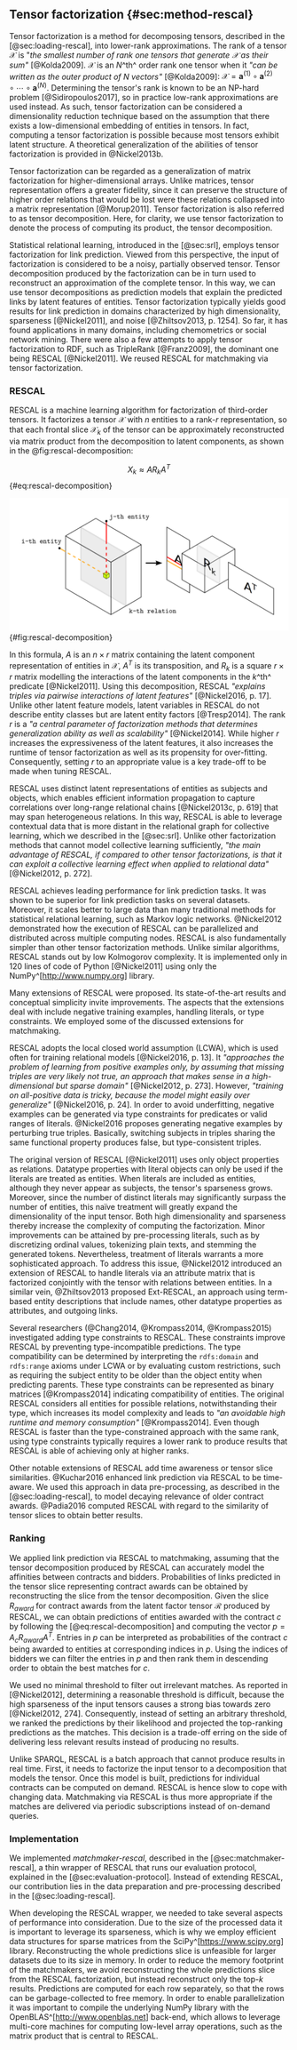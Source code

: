 ## Tensor factorization {#sec:method-rescal}

Tensor factorization is a method for decomposing tensors, described in the [@sec:loading-rescal], into lower-rank approximations.
The rank of a tensor $\mathcal{X}$ is "*the smallest number of rank one tensors that generate $\mathcal{X}$ as their sum"* [@Kolda2009].
$\mathcal{X}$ is an $N$^th^ order rank one tensor when it *"can be written as the outer product of $N$ vectors"* [@Kolda2009]: $\mathcal{X} = \mathbf{a}^{(1)} \circ \mathbf{a}^{(2)} \circ \cdots \circ \mathbf{a}^{(N)}$.
Determining the tensor's rank is known to be an NP-hard problem [@Sidiropoulos2017], so in practice low-rank approximations are used instead.
As such, tensor factorization can be considered a dimensionality reduction technique based on the assumption that there exists a low-dimensional embedding of entities in tensors.
In fact, computing a tensor factorization is possible because most tensors exhibit latent structure.
A theoretical generalization of the abilities of tensor factorization is provided in @Nickel2013b.

Tensor factorization can be regarded as a generalization of matrix factorization for higher-dimensional arrays.
Unlike matrices, tensor representation offers a greater fidelity, since it can preserve the structure of higher order relations that would be lost were these relations collapsed into a matrix representation [@Morup2011].
Tensor factorization is also referred to as tensor decomposition.
Here, for clarity, we use tensor factorization to denote the process of computing its product, the tensor decomposition.

Statistical relational learning, introduced in the [@sec:srl], employs tensor factorization for link prediction.
Viewed from this perspective, the input of factorization is considered to be a noisy, partially observed tensor.
Tensor decomposition produced by the factorization can be in turn used to reconstruct an approximation of the complete tensor.
In this way, we can use tensor decompositions as prediction models that explain the predicted links by latent features of entities.
Tensor factorization typically yields good results for link prediction in domains characterized by high dimensionality, sparseness [@Nickel2011], and noise [@Zhiltsov2013, p. 1254].
So far, it has found applications in many domains, including chemometrics or social network mining.
There were also a few attempts to apply tensor factorization to RDF, such as TripleRank [@Franz2009], the dominant one being RESCAL [@Nickel2011]. 
We reused RESCAL for matchmaking via tensor factorization.

<!--
linear combination
generalization of matrix singular value decomposition

*"The rank of a tensor is given by its minimal sum of rank one components $R$ such that"* [@Morup2011]:

$$\mathcal{X} = \sum_{r=1}^{R} a_{r} \circ b_{r} \circ c_{r}$$

Decomposition addresses high dimensionality and sparseness.
Tensor factorization is inefficient if data contains a lot of strongly connected graph components.

Relations are functions of a linear combination of latent factors.

matrices $R$ are low-rank matrix approximations

Perspective of probabilistic databases

Hybrid approaches combining multiple methods
- E.g., re-ranking

Dealing with noise in the data
-->

### RESCAL

RESCAL is a machine learning algorithm for factorization of third-order tensors.
It factorizes a tensor $\mathcal{X}$ with $n$ entities to a rank-$r$ representation, so that each frontal slice $\mathcal{X}_{k}$ of the tensor can be approximately reconstructed via matrix product from the decomposition to latent components, as shown in the @fig:rescal-decomposition: <!-- _b -->

$$X_{k} \approx AR_{k}A^{T}$$ {#eq:rescal-decomposition}

![RESCAL decomposition, adopted from @Nickel2012](img/rescal_decomposition.png){#fig:rescal-decomposition}

In this formula, $A$ is an $n \times r$ matrix containing the latent component representation of entities in $\mathcal{X}$, $A^{T}$ is its transposition, and $R_{k}$ is a square $r \times r$ matrix modelling the interactions of the latent components in the $k$^th^ predicate [@Nickel2011]. <!-- _b -->
Using this decomposition, RESCAL *"explains triples via pairwise interactions of latent features"* [@Nickel2016, p. 17].
Unlike other latent feature models, latent variables in RESCAL do not describe entity classes but are latent entity factors [@Tresp2014].
The rank $r$ is a *"a central parameter of factorization methods that determines generalization ability as well as scalability"* [@Nickel2014].
While higher $r$ increases the expressiveness of the latent features, it also increases the runtime of tensor factorization as well as its propensity for over-fitting.
Consequently, setting $r$ to an appropriate value is a key trade-off to be made when tuning RESCAL.

RESCAL uses distinct latent representations of entities as subjects and objects, which enables efficient information propagation to capture correlations over long-range relational chains [@Nickel2013c, p. 619] that may span heterogeneous relations. 
In this way, RESCAL is able to leverage contextual data that is more distant in the relational graph for collective learning, which we described in the [@sec:srl].
Unlike other factorization methods that cannot model collective learning sufficiently, *"the main advantage of RESCAL, if compared to other tensor factorizations, is that it can exploit a collective learning effect when applied to relational data"* [@Nickel2012, p. 272].

RESCAL achieves leading performance for link prediction tasks.
It was shown to be superior for link prediction tasks on several datasets.
Moreover, it scales better to large data than many traditional methods for statistical relational learning, such as Markov logic networks.
@Nickel2012 demonstrated how the execution of RESCAL can be parallelized and distributed across multiple computing nodes.
RESCAL is also fundamentally simpler than other tensor factorization methods. 
Unlike similar algorithms, RESCAL stands out by low Kolmogorov complexity.
It is implemented only in 120 lines of code of Python [@Nickel2011] using only the NumPy^[<http://www.numpy.org>] library.

<!-- Extensions -->

Many extensions of RESCAL were proposed.
Its state-of-the-art results and conceptual simplicity invite improvements.
The aspects that the extensions deal with include negative training examples, handling literals, or type constraints.
We employed some of the discussed extensions for matchmaking.

<!-- Negative examples -->

RESCAL adopts the local closed world assumption (LCWA), which is used often for training relational models [@Nickel2016, p. 13].
It *"approaches the problem of learning from positive examples only, by assuming that missing triples are very likely not true, an approach that makes sense in a high-dimensional but sparse domain"* [@Nickel2012, p. 273].
However, *"training on all-positive data is tricky, because the model might easily over generalize"* [@Nickel2016, p. 24].
In order to avoid underfitting, negative examples can be generated via type constraints for predicates or valid ranges of literals.
@Nickel2016 proposes generating negative examples by perturbing true triples.
Basically, switching subjects in triples sharing the same functional property produces false, but type-consistent triples.

<!-- Handling literals -->

The original version of RESCAL [@Nickel2011] uses only object properties as relations.
Datatype properties with literal objects can only be used if the literals are treated as entities.
When literals are included as entities, although they never appear as subjects, the tensor's sparseness grows. 
Moreover, since the number of distinct literals may significantly surpass the number of entities, this naïve treatment will greatly expand the dimensionality of the input tensor. 
Both high dimensionality and sparseness thereby increase the complexity of computing the factorization.
Minor improvements can be attained by pre-processing literals, such as by discretizing ordinal values, tokenizing plain texts, and stemming the generated tokens.
Nevertheless, treatment of literals warrants a more sophisticated approach.
To address this issue, @Nickel2012 introduced an extension of RESCAL to handle literals via an attribute matrix that is factorized conjointly with the tensor with relations between entities.
In a similar vein, @Zhiltsov2013 proposed Ext-RESCAL, an approach using term-based entity descriptions that include names, other datatype properties as attributes, and outgoing links.

<!-- Type constraints -->

Several researchers (@Chang2014, @Krompass2014, @Krompass2015) investigated adding type constraints to RESCAL.
These constraints improve RESCAL by preventing type-incompatible predictions.
The type compatibility can be determined by interpreting the `rdfs:domain` and `rdfs:range` axioms under LCWA or by evaluating custom restrictions, such as requiring the subject entity to be older than the object entity when predicting parents.
These type constraints can be represented as binary matrices [@Krompass2014] indicating compatibility of entities.
The original RESCAL considers all entities for possible relations, notwithstanding their type, which increases its model complexity and leads to *"an avoidable high runtime and memory consumption"* [@Krompass2014].
Even though RESCAL is faster than the type-constrained approach with the same rank, using type constraints typically requires a lower rank to produce results that RESCAL is able of achieving only at higher ranks.

<!-- Other extensions -->

Other notable extensions of RESCAL add time awareness or tensor slice similarities.
@Kuchar2016 enhanced link prediction via RESCAL to be time-aware.
We used this approach in data pre-processing, as described in the [@sec:loading-rescal], to model decaying relevance of older contract awards.
@Padia2016 computed RESCAL with regard to the similarity of tensor slices to obtain better results.

### Ranking

We applied link prediction via RESCAL to matchmaking, assuming that the tensor decomposition produced by RESCAL can accurately model the affinities between contracts and bidders.
Probabilities of links predicted in the tensor slice representing contract awards can be obtained by reconstructing the slice from the tensor decomposition.
Given the slice $R_{award}$ for contract awards from the latent factor tensor $\mathcal{R}$ produced by RESCAL, we can obtain predictions of entities awarded with the contract $c$ by following the [@eq:rescal-decomposition] and computing the vector $p = A_{c}R_{award}A^{T}$. <!-- _b This vector is also a mode-2 fiber. -->
Entries in $p$ can be interpreted as probabilities of the contract $c$ being awarded to entities at corresponding indices in $p$.
Using the indices of bidders we can filter the entries in $p$ and then rank them in descending order to obtain the best matches for $c$.

We used no minimal threshold to filter out irrelevant matches.
As reported in [@Nickel2012], determining a reasonable threshold is difficult, because the high sparseness of the input tensors causes a strong bias towards zero [@Nickel2012, 274].
Consequently, instead of setting an arbitrary threshold, we ranked the predictions by their likelihood and projected the top-ranking predictions as the matches.
This decision is a trade-off erring on the side of delivering less relevant results instead of producing no results.

<!--
Link prediction ranks entries in the reconstructed tensor by their values (components/factors?).

matrix slice $R_{award}$ for contract awards from the latent factor tensor $\mathcal{R}$
$C' \subset C$ are the withheld contracts
contract $c \in C'$

select only the entries for indices of bidders
sort in descending order
select top 10 entries
FIXME: Put the details (e.g., top 10 entries) into the evaluation section?
-->

<!-- Limitations -->

Unlike SPARQL, RESCAL is a batch approach that cannot produce results in real time.
First, it needs to factorize the input tensor to a decomposition that models the tensor.
Once this model is built, predictions for individual contracts can be computed on demand.
RESCAL is hence slow to cope with changing data.
Matchmaking via RESCAL is thus more appropriate if the matches are delivered via periodic subscriptions instead of on-demand queries.

<!--
FIXME: Mention blind matchmaker implemented by generating random predictions?
-->

### Implementation

We implemented *matchmaker-rescal*, described in the [@sec:matchmaker-rescal], a thin wrapper of RESCAL that runs our evaluation protocol, explained in the [@sec:evaluation-protocol].
Instead of extending RESCAL, our contribution lies in the data preparation and pre-processing described in the [@sec:loading-rescal].

When developing the RESCAL wrapper, we needed to take several aspects of performance into consideration.
Due to the size of the processed data it is important to leverage its sparseness, which is why we employ efficient data structures for sparse matrices from the SciPy^[<https://www.scipy.org>] library.
Reconstructing the whole predictions slice is unfeasible for larger datasets due to its size in memory.
In order to reduce the memory footprint of the matchmakers, we avoid reconstructing the whole predictions slice from the RESCAL factorization, but instead reconstruct only the top-$k$ results.
Predictions are computed for each row separately, so that the rows can be garbage-collected to free memory.
In order to enable parallelization it was important to compile the underlying NumPy library with the OpenBLAS^[<http://www.openblas.net>] back-end, which allows to leverage multi-core machines for computing low-level array operations, such as the matrix product that is central to RESCAL.

<!--
numpy.dot implements the matrix product (i.e. sum of rows times columns)
-->

<!--
Out-takes:

Experiments with YAGO in @Nickel2012 also include materialized `rdf:type` inferences.
- Should we do the same?

Alternative method for link prediction using tensor representation of RDF:
<http://semdeep.iiia.csic.es/files/SemDeep-17_paper_3.pdf>

Alternative approach: Markov Random Fields (very flexible, but computationally expensive)

RESCAL exploits idiosyncratic properties of relational data.
*"RESCAL can be regarded as a latent-variable model for multi-relational data"* [@Nickel2012, p. 273]

RESCAL does not require strict feature modelling.
RESCAL may be used to generate similarities between entities that may be then used in non-relational methods.

**Comparison with matrix factorization**

RESCAL is similar to matrix factorization (MF) methods used in recommender systems [@Nickel2016, p. 18].
MF offers good scalability, predictive accuracy, and modelling flexibility [@Koren2009, p. 44].
MF allows to incorporate both explicit and implicit feedback.
However, reshaping tensors into matrices causes data loss.

Switching objects in triples sharing the same predicate (under LCWA) is valid for functional properties.
@Nickel2016 proposes an approach that assumes the generated triples to be likely false.
-->
